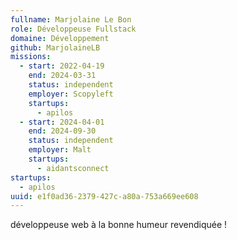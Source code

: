 ```yaml
---
fullname: Marjolaine Le Bon
role: Développeuse Fullstack
domaine: Développement
github: MarjolaineLB
missions:
  - start: 2022-04-19
    end: 2024-03-31
    status: independent
    employer: Scopyleft
    startups:
      - apilos
  - start: 2024-04-01
    end: 2024-09-30
    status: independent
    employer: Malt
    startups:
      - aidantsconnect
startups:
  - apilos
uuid: e1f0ad36-2379-427c-a80a-753a669ee608
---
```

développeuse web à la bonne humeur revendiquée !